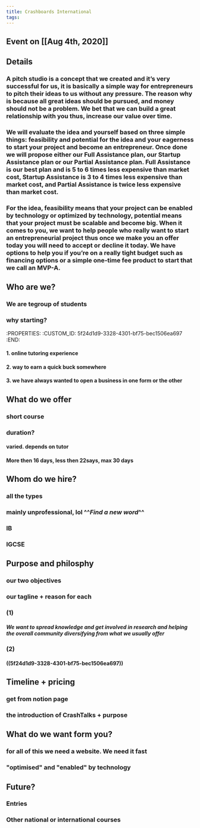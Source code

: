 ```yaml
---
title: Crashboards International
tags:
---
```


## Event on [[Aug 4th, 2020]]
## Details
### A pitch studio is a concept that we created and it’s very successful for us, it is basically a simple way for entrepreneurs to pitch their ideas to us without any pressure. The reason why is because all great ideas should be pursued, and money should not be a problem. We bet that we can build a great relationship with you thus, increase our value over time.
### We will evaluate the idea and yourself based on three simple things: feasibility and potential for the idea and your eagerness to start your project and become an entrepreneur. Once done we will propose either our Full Assistance plan, our Startup Assistance plan or our Partial Assistance plan. Full Assistance is our best plan and is 5 to 6 times less expensive than market cost, Startup Assistance is 3 to 4 times less expensive than market cost, and Partial Assistance is twice less expensive than market cost.
### For the idea, feasibility means that your project can be enabled by technology or optimized by technology, potential means that your project must be scalable and become big. When it comes to you, we want to help people who really want to start an entrepreneurial project thus once we make you an offer today you will need to accept or decline it today. We have options to help you if you’re on a really tight budget such as financing options or a simple one-time fee product to start that we call an MVP-A.
## **Who are we?**
### We are tegroup of students
### why starting?
   :PROPERTIES:
   :CUSTOM_ID: 5f24d1d9-3328-4301-bf75-bec1506ea697
   :END:
#### 1. online tutoring experience
#### 2. way to earn a quick buck somewhere
#### 3. we have always wanted to open a business in one form or the other
## **What do we offer**
### short course
### duration?
#### varied. depends on tutor
#### More then 16 days, less then 22says, max 30 days
## **Whom do we hire?**
### all the types
### mainly unprofessional, lol ^^_Find a new word_^^
### IB
### IGCSE
## **Purpose and philosphy**
### our two objectives
### our tagline + reason for each
### (1)
##### We want to spread knowledge and get involved in research and helping the overall community diversifying from what we usually offer
### (2)
#### ((5f24d1d9-3328-4301-bf75-bec1506ea697))
## **Timeline + pricing**
### get from notion page
### the introduction of CrashTalks + purpose
## **What do we want form you?**
### for all of this we need a website. We need it fast
### "optimised" and "enabled" by technology
## **Future?**
### Entries
### Other national or international courses
